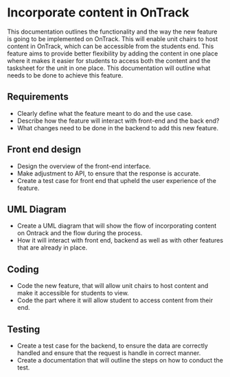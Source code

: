 # Incorporate content in OnTrack

This documentation outlines the functionality and the way the new feature is going to be implemented on OnTrack.
This will enable unit chairs to host content in OnTrack, which can be accessible from the students end.
This feature aims to provide better flexibility by adding the content in one place where it makes it easier for students
to access both the content and the tasksheet for the unit in one place.
This documentation will outline what needs to be done to achieve this feature.

## Requirements

- Clearly define what the feature meant to do and the use case.
- Describe how the feature will interact with front-end and the back end?
- What changes need to be done in the backend to add this new feature.

## Front end design

- Design the overview of the front-end interface.
- Make adjustment to API, to ensure that the response is accurate.
- Create a test case for front end that upheld the user experience of the feature.

## UML Diagram

- Create a UML diagram that will show the flow of incorporating content on Ontrack and the flow during the process.
- How it will interact with front end, backend as well as with other features that are already in place.

## Coding

- Code the new feature, that will allow unit chairs to host content and make it accessible for students to view.
- Code the part where it will allow student to access content from their end.

## Testing

- Create a test case for the backend, to ensure the data are correctly handled and ensure that the request is handle in correct manner.
- Create a documentation that will outline the steps on how to conduct the test.
